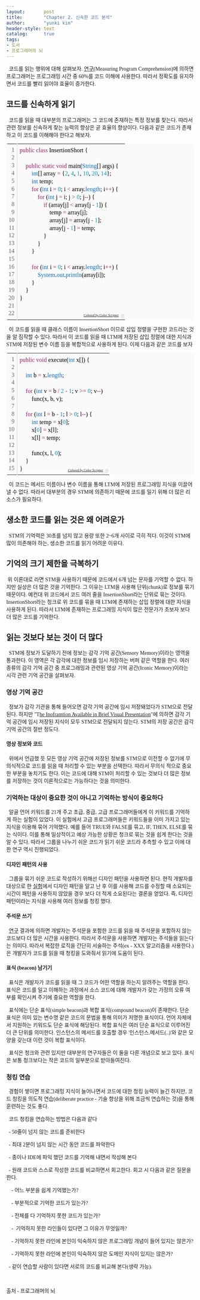 ```yaml
---
layout:       post
title:        "Chapter 2. 신속한 코드 분석"
author:       "yunki kim"
header-style: text
catalog:      true
tags:
- 도서
- 프로그래머의 뇌
---
```


<div class="tt_article_useless_p_margin contents_style"><p data-ke-size="size16"><span style="font-family: 'Noto Serif KR';">&nbsp; 코드를 읽는 행위에 대해 살펴보자. <a href="https://ieeexplore.ieee.org/document/7997917" target="_blank" rel="noopener">연구</a>(Measuring Program Comprehension)에 의하면 프로그래머는 프로그래밍 시간 중 60%를 코드 이해에 사용한다. 따라서 정확도를 유지하면서 코드를 빨리 읽어야 효율이 증가한다.</span></p>
<h2 data-ke-size="size26"><span style="font-family: 'Noto Serif KR';"><b>코드를 신속하게 읽기</b></span></h2>
<p data-ke-size="size16"><span style="font-family: 'Noto Serif KR';">&nbsp; 코드를 읽을 때 대부분의 프로그래머는 그 코드에 존재하는 특정 정보를 찾는다. 따라서 관련 정보를 신속하게 찾는 능력의 향상은 곧 효율의 향상이다. 다음과 같은 코드가 존재하고 이 코드를 이해해야 한다고 해보자.</span></p>
<div class="colorscripter-code" style="color: #010101; font-family: Consolas, 'Liberation Mono', Menlo, Courier, monospace !important; position: relative !important; overflow: auto;">
<table class="colorscripter-code-table" style="margin: 0; padding: 0; border: none; background-color: #fafafa; border-radius: 4px;" cellspacing="0" cellpadding="0" data-ke-align="alignLeft">
<tbody>
<tr>
<td style="padding: 6px; border-right: 2px solid #e5e5e5;">
<div style="margin: 0; padding: 0; word-break: normal; text-align: right; color: #666; font-family: Consolas, 'Liberation Mono', Menlo, Courier, monospace !important; line-height: 130%;">
<div style="line-height: 130%;"><span style="font-family: 'Noto Serif KR';">1</span></div>
<div style="line-height: 130%;"><span style="font-family: 'Noto Serif KR';">2</span></div>
<div style="line-height: 130%;"><span style="font-family: 'Noto Serif KR';">3</span></div>
<div style="line-height: 130%;"><span style="font-family: 'Noto Serif KR';">4</span></div>
<div style="line-height: 130%;"><span style="font-family: 'Noto Serif KR';">5</span></div>
<div style="line-height: 130%;"><span style="font-family: 'Noto Serif KR';">6</span></div>
<div style="line-height: 130%;"><span style="font-family: 'Noto Serif KR';">7</span></div>
<div style="line-height: 130%;"><span style="font-family: 'Noto Serif KR';">8</span></div>
<div style="line-height: 130%;"><span style="font-family: 'Noto Serif KR';">9</span></div>
<div style="line-height: 130%;"><span style="font-family: 'Noto Serif KR';">10</span></div>
<div style="line-height: 130%;"><span style="font-family: 'Noto Serif KR';">11</span></div>
<div style="line-height: 130%;"><span style="font-family: 'Noto Serif KR';">12</span></div>
<div style="line-height: 130%;"><span style="font-family: 'Noto Serif KR';">13</span></div>
<div style="line-height: 130%;"><span style="font-family: 'Noto Serif KR';">14</span></div>
<div style="line-height: 130%;"><span style="font-family: 'Noto Serif KR';">15</span></div>
<div style="line-height: 130%;"><span style="font-family: 'Noto Serif KR';">16</span></div>
<div style="line-height: 130%;"><span style="font-family: 'Noto Serif KR';">17</span></div>
<div style="line-height: 130%;"><span style="font-family: 'Noto Serif KR';">18</span></div>
<div style="line-height: 130%;"><span style="font-family: 'Noto Serif KR';">19</span></div>
<div style="line-height: 130%;"><span style="font-family: 'Noto Serif KR';">20</span></div>
<div style="line-height: 130%;"><span style="font-family: 'Noto Serif KR';">21</span></div>
<div style="line-height: 130%;"><span style="font-family: 'Noto Serif KR';">22</span></div>
</div>
</td>
<td style="padding: 6px 0; text-align: left;">
<div style="margin: 0; padding: 0; color: #010101; font-family: Consolas, 'Liberation Mono', Menlo, Courier, monospace !important; line-height: 130%;">
<div style="padding: 0 6px; white-space: pre; line-height: 130%;"><span style="font-family: 'Noto Serif KR';"><span style="color: #a71d5d;">public</span>&nbsp;<span style="color: #a71d5d;">class</span>&nbsp;InsertionShort&nbsp;{</span></div>
<div style="padding: 0 6px; white-space: pre; line-height: 130%;">&nbsp;</div>
<div style="padding: 0 6px; white-space: pre; line-height: 130%;"><span style="font-family: 'Noto Serif KR';">&nbsp;&nbsp;&nbsp;&nbsp;<span style="color: #a71d5d;">public</span>&nbsp;<span style="color: #a71d5d;">static</span>&nbsp;<span style="color: #a71d5d;">void</span>&nbsp;main(<span style="color: #066de2;">String</span>[]&nbsp;args)&nbsp;{</span></div>
<div style="padding: 0 6px; white-space: pre; line-height: 130%;"><span style="font-family: 'Noto Serif KR';">&nbsp;&nbsp;&nbsp;&nbsp;&nbsp;&nbsp;&nbsp;&nbsp;<span style="color: #066de2;">int</span>[]&nbsp;array&nbsp;<span style="color: #0086b3;"></span><span style="color: #a71d5d;">=</span>&nbsp;{<span style="color: #0099cc;">2</span>,&nbsp;<span style="color: #0099cc;">4</span>,&nbsp;<span style="color: #0099cc;">1</span>,&nbsp;<span style="color: #0099cc;">10</span>,&nbsp;<span style="color: #0099cc;">20</span>,&nbsp;<span style="color: #0099cc;">14</span>};</span></div>
<div style="padding: 0 6px; white-space: pre; line-height: 130%;"><span style="font-family: 'Noto Serif KR';">&nbsp;&nbsp;&nbsp;&nbsp;&nbsp;&nbsp;&nbsp;&nbsp;<span style="color: #066de2;">int</span>&nbsp;temp;</span></div>
<div style="padding: 0 6px; white-space: pre; line-height: 130%;"><span style="font-family: 'Noto Serif KR';">&nbsp;&nbsp;&nbsp;&nbsp;&nbsp;&nbsp;&nbsp;&nbsp;<span style="color: #a71d5d;">for</span>&nbsp;(<span style="color: #066de2;">int</span>&nbsp;i&nbsp;<span style="color: #0086b3;"></span><span style="color: #a71d5d;">=</span>&nbsp;<span style="color: #0099cc;">0</span>;&nbsp;i&nbsp;<span style="color: #0086b3;"></span><span style="color: #a71d5d;">&lt;</span>&nbsp;array.<span style="color: #066de2;">length</span>;&nbsp;i<span style="color: #0086b3;"></span><span style="color: #a71d5d;">+</span><span style="color: #0086b3;"></span><span style="color: #a71d5d;">+</span>)&nbsp;{</span></div>
<div style="padding: 0 6px; white-space: pre; line-height: 130%;"><span style="font-family: 'Noto Serif KR';">&nbsp;&nbsp;&nbsp;&nbsp;&nbsp;&nbsp;&nbsp;&nbsp;&nbsp;&nbsp;&nbsp;&nbsp;<span style="color: #a71d5d;">for</span>&nbsp;(<span style="color: #066de2;">int</span>&nbsp;j&nbsp;<span style="color: #0086b3;"></span><span style="color: #a71d5d;">=</span>&nbsp;i;&nbsp;j&nbsp;<span style="color: #0086b3;"></span><span style="color: #a71d5d;">&gt;</span>&nbsp;<span style="color: #0099cc;">0</span>;&nbsp;j<span style="color: #0086b3;"></span><span style="color: #a71d5d;">-</span><span style="color: #0086b3;"></span><span style="color: #a71d5d;">-</span>)&nbsp;{</span></div>
<div style="padding: 0 6px; white-space: pre; line-height: 130%;"><span style="font-family: 'Noto Serif KR';">&nbsp;&nbsp;&nbsp;&nbsp;&nbsp;&nbsp;&nbsp;&nbsp;&nbsp;&nbsp;&nbsp;&nbsp;&nbsp;&nbsp;&nbsp;&nbsp;<span style="color: #a71d5d;">if</span>&nbsp;(array[j]&nbsp;<span style="color: #0086b3;"></span><span style="color: #a71d5d;">&lt;</span>&nbsp;array[j&nbsp;<span style="color: #0086b3;"></span><span style="color: #a71d5d;">-</span>&nbsp;<span style="color: #0099cc;">1</span>])&nbsp;{</span></div>
<div style="padding: 0 6px; white-space: pre; line-height: 130%;"><span style="font-family: 'Noto Serif KR';">&nbsp;&nbsp;&nbsp;&nbsp;&nbsp;&nbsp;&nbsp;&nbsp;&nbsp;&nbsp;&nbsp;&nbsp;&nbsp;&nbsp;&nbsp;&nbsp;&nbsp;&nbsp;&nbsp;&nbsp;temp&nbsp;<span style="color: #0086b3;"></span><span style="color: #a71d5d;">=</span>&nbsp;array[j];</span></div>
<div style="padding: 0 6px; white-space: pre; line-height: 130%;"><span style="font-family: 'Noto Serif KR';">&nbsp;&nbsp;&nbsp;&nbsp;&nbsp;&nbsp;&nbsp;&nbsp;&nbsp;&nbsp;&nbsp;&nbsp;&nbsp;&nbsp;&nbsp;&nbsp;&nbsp;&nbsp;&nbsp;&nbsp;array[j]&nbsp;<span style="color: #0086b3;"></span><span style="color: #a71d5d;">=</span>&nbsp;array[j&nbsp;<span style="color: #0086b3;"></span><span style="color: #a71d5d;">-</span>&nbsp;<span style="color: #0099cc;">1</span>];</span></div>
<div style="padding: 0 6px; white-space: pre; line-height: 130%;"><span style="font-family: 'Noto Serif KR';">&nbsp;&nbsp;&nbsp;&nbsp;&nbsp;&nbsp;&nbsp;&nbsp;&nbsp;&nbsp;&nbsp;&nbsp;&nbsp;&nbsp;&nbsp;&nbsp;&nbsp;&nbsp;&nbsp;&nbsp;array[j&nbsp;<span style="color: #0086b3;"></span><span style="color: #a71d5d;">-</span>&nbsp;<span style="color: #0099cc;">1</span>]&nbsp;<span style="color: #0086b3;"></span><span style="color: #a71d5d;">=</span>&nbsp;temp;</span></div>
<div style="padding: 0 6px; white-space: pre; line-height: 130%;"><span style="font-family: 'Noto Serif KR';">&nbsp;&nbsp;&nbsp;&nbsp;&nbsp;&nbsp;&nbsp;&nbsp;&nbsp;&nbsp;&nbsp;&nbsp;&nbsp;&nbsp;&nbsp;&nbsp;}</span></div>
<div style="padding: 0 6px; white-space: pre; line-height: 130%;"><span style="font-family: 'Noto Serif KR';">&nbsp;&nbsp;&nbsp;&nbsp;&nbsp;&nbsp;&nbsp;&nbsp;&nbsp;&nbsp;&nbsp;&nbsp;}</span></div>
<div style="padding: 0 6px; white-space: pre; line-height: 130%;"><span style="font-family: 'Noto Serif KR';">&nbsp;&nbsp;&nbsp;&nbsp;&nbsp;&nbsp;&nbsp;&nbsp;}</span></div>
<div style="padding: 0 6px; white-space: pre; line-height: 130%;">&nbsp;</div>
<div style="padding: 0 6px; white-space: pre; line-height: 130%;"><span style="font-family: 'Noto Serif KR';">&nbsp;&nbsp;&nbsp;&nbsp;&nbsp;&nbsp;&nbsp;&nbsp;<span style="color: #a71d5d;">for</span>&nbsp;(<span style="color: #066de2;">int</span>&nbsp;i&nbsp;<span style="color: #0086b3;"></span><span style="color: #a71d5d;">=</span>&nbsp;<span style="color: #0099cc;">0</span>;&nbsp;i&nbsp;<span style="color: #0086b3;"></span><span style="color: #a71d5d;">&lt;</span>&nbsp;array.<span style="color: #066de2;">length</span>;&nbsp;i<span style="color: #0086b3;"></span><span style="color: #a71d5d;">+</span><span style="color: #0086b3;"></span><span style="color: #a71d5d;">+</span>)&nbsp;{</span></div>
<div style="padding: 0 6px; white-space: pre; line-height: 130%;"><span style="font-family: 'Noto Serif KR';">&nbsp;&nbsp;&nbsp;&nbsp;&nbsp;&nbsp;&nbsp;&nbsp;&nbsp;&nbsp;&nbsp;&nbsp;<span style="color: #066de2;">System</span>.<span style="color: #066de2;">out</span>.<span style="color: #066de2;">println</span>(array[i]);</span></div>
<div style="padding: 0 6px; white-space: pre; line-height: 130%;"><span style="font-family: 'Noto Serif KR';">&nbsp;&nbsp;&nbsp;&nbsp;&nbsp;&nbsp;&nbsp;&nbsp;}</span></div>
<div style="padding: 0 6px; white-space: pre; line-height: 130%;"><span style="font-family: 'Noto Serif KR';">&nbsp;&nbsp;&nbsp;&nbsp;}</span></div>
<div style="padding: 0 6px; white-space: pre; line-height: 130%;"><span style="font-family: 'Noto Serif KR';">}</span></div>
<div style="padding: 0 6px; white-space: pre; line-height: 130%;">&nbsp;</div>
<div style="padding: 0 6px; white-space: pre; line-height: 130%;">&nbsp;</div>
</div>
<div style="text-align: right; margin-top: -13px; margin-right: 5px; font-size: 9px; font-style: italic;"><span style="font-family: 'Noto Serif KR';"><a style="color: #e5e5e5text-decoration:none;" href="http://colorscripter.com/info#e" target="_blank" rel="noopener">Colored by Color Scripter</a></span></div>
</td>
<td style="vertical-align: bottom; padding: 0 2px 4px 0;"><span style="font-family: 'Noto Serif KR';"><a style="text-decoration: none; color: white;" href="http://colorscripter.com/info#e" target="_blank" rel="noopener"><span style="font-size: 9px; word-break: normal; background-color: #e5e5e5; color: white; border-radius: 10px; padding: 1px;">cs</span></a></span></td>
</tr>
</tbody>
</table>
</div>
<p data-ke-size="size16"><span style="font-family: 'Noto Serif KR';">&nbsp; 이 코드를 읽을 때 클래스 이름이 InsertionShort 이므로 삽입 정렬을 구현한 코드라는 것을 알 짐작할 수 있다. 따라서 이 코드를 읽을 때 LTM에 저장된 삽입 정렬에 대한 지식과 STM에 저장된 변수 이름 등을 복합적으로 사용하게 된다. 이제 다음과 같은 코드를 보자</span></p>
<div class="colorscripter-code" style="color: #010101; font-family: Consolas, 'Liberation Mono', Menlo, Courier, monospace !important; position: relative !important; overflow: auto;">
<table class="colorscripter-code-table" style="margin: 0; padding: 0; border: none; background-color: #fafafa; border-radius: 4px;" cellspacing="0" cellpadding="0" data-ke-align="alignLeft">
<tbody>
<tr>
<td style="padding: 6px; border-right: 2px solid #e5e5e5;">
<div style="margin: 0; padding: 0; word-break: normal; text-align: right; color: #666; font-family: Consolas, 'Liberation Mono', Menlo, Courier, monospace !important; line-height: 130%;">
<div style="line-height: 130%;"><span style="font-family: 'Noto Serif KR';">1</span></div>
<div style="line-height: 130%;"><span style="font-family: 'Noto Serif KR';">2</span></div>
<div style="line-height: 130%;"><span style="font-family: 'Noto Serif KR';">3</span></div>
<div style="line-height: 130%;"><span style="font-family: 'Noto Serif KR';">4</span></div>
<div style="line-height: 130%;"><span style="font-family: 'Noto Serif KR';">5</span></div>
<div style="line-height: 130%;"><span style="font-family: 'Noto Serif KR';">6</span></div>
<div style="line-height: 130%;"><span style="font-family: 'Noto Serif KR';">7</span></div>
<div style="line-height: 130%;"><span style="font-family: 'Noto Serif KR';">8</span></div>
<div style="line-height: 130%;"><span style="font-family: 'Noto Serif KR';">9</span></div>
<div style="line-height: 130%;"><span style="font-family: 'Noto Serif KR';">10</span></div>
<div style="line-height: 130%;"><span style="font-family: 'Noto Serif KR';">11</span></div>
<div style="line-height: 130%;"><span style="font-family: 'Noto Serif KR';">12</span></div>
<div style="line-height: 130%;"><span style="font-family: 'Noto Serif KR';">13</span></div>
<div style="line-height: 130%;"><span style="font-family: 'Noto Serif KR';">14</span></div>
<div style="line-height: 130%;"><span style="font-family: 'Noto Serif KR';">15</span></div>
</div>
</td>
<td style="padding: 6px 0; text-align: left;">
<div style="margin: 0; padding: 0; color: #010101; font-family: Consolas, 'Liberation Mono', Menlo, Courier, monospace !important; line-height: 130%;">
<div style="padding: 0 6px; white-space: pre; line-height: 130%;"><span style="font-family: 'Noto Serif KR';"><span style="color: #a71d5d;">public</span>&nbsp;<span style="color: #a71d5d;">void</span>&nbsp;execute(<span style="color: #066de2;">int</span>&nbsp;x[])&nbsp;{</span></div>
<div style="padding: 0 6px; white-space: pre; line-height: 130%;">&nbsp;</div>
<div style="padding: 0 6px; white-space: pre; line-height: 130%;"><span style="font-family: 'Noto Serif KR';">&nbsp;&nbsp;&nbsp;&nbsp;<span style="color: #066de2;">int</span>&nbsp;b&nbsp;<span style="color: #0086b3;"></span><span style="color: #a71d5d;">=</span>&nbsp;x.<span style="color: #066de2;">length</span>;</span></div>
<div style="padding: 0 6px; white-space: pre; line-height: 130%;">&nbsp;</div>
<div style="padding: 0 6px; white-space: pre; line-height: 130%;"><span style="font-family: 'Noto Serif KR';">&nbsp;&nbsp;&nbsp;&nbsp;<span style="color: #a71d5d;">for</span>&nbsp;(<span style="color: #066de2;">int</span>&nbsp;v&nbsp;<span style="color: #0086b3;"></span><span style="color: #a71d5d;">=</span>&nbsp;b&nbsp;<span style="color: #0086b3;"></span><span style="color: #a71d5d;">/</span>&nbsp;<span style="color: #0099cc;">2</span>&nbsp;<span style="color: #0086b3;"></span><span style="color: #a71d5d;">-</span>&nbsp;<span style="color: #0099cc;">1</span>;&nbsp;v&nbsp;<span style="color: #0086b3;"></span><span style="color: #a71d5d;">&gt;</span><span style="color: #0086b3;"></span><span style="color: #a71d5d;">=</span>&nbsp;<span style="color: #0099cc;">0</span>;&nbsp;v<span style="color: #0086b3;"></span><span style="color: #a71d5d;">-</span><span style="color: #0086b3;"></span><span style="color: #a71d5d;">-</span>)</span></div>
<div style="padding: 0 6px; white-space: pre; line-height: 130%;"><span style="font-family: 'Noto Serif KR';">&nbsp;&nbsp;&nbsp;&nbsp;&nbsp;&nbsp;&nbsp;&nbsp;func(x,&nbsp;b,&nbsp;v);</span></div>
<div style="padding: 0 6px; white-space: pre; line-height: 130%;">&nbsp;</div>
<div style="padding: 0 6px; white-space: pre; line-height: 130%;"><span style="font-family: 'Noto Serif KR';">&nbsp;&nbsp;&nbsp;&nbsp;<span style="color: #a71d5d;">for</span>&nbsp;(<span style="color: #066de2;">int</span>&nbsp;l&nbsp;<span style="color: #0086b3;"></span><span style="color: #a71d5d;">=</span>&nbsp;b&nbsp;<span style="color: #0086b3;"></span><span style="color: #a71d5d;">-</span>&nbsp;<span style="color: #0099cc;">1</span>;&nbsp;l&nbsp;<span style="color: #0086b3;"></span><span style="color: #a71d5d;">&gt;</span>&nbsp;<span style="color: #0099cc;">0</span>;&nbsp;l<span style="color: #0086b3;"></span><span style="color: #a71d5d;">-</span><span style="color: #0086b3;"></span><span style="color: #a71d5d;">-</span>)&nbsp;{</span></div>
<div style="padding: 0 6px; white-space: pre; line-height: 130%;"><span style="font-family: 'Noto Serif KR';">&nbsp;&nbsp;&nbsp;&nbsp;&nbsp;&nbsp;&nbsp;&nbsp;<span style="color: #066de2;">int</span>&nbsp;temp&nbsp;<span style="color: #0086b3;"></span><span style="color: #a71d5d;">=</span>&nbsp;x[<span style="color: #0099cc;">0</span>];</span></div>
<div style="padding: 0 6px; white-space: pre; line-height: 130%;"><span style="font-family: 'Noto Serif KR';">&nbsp;&nbsp;&nbsp;&nbsp;&nbsp;&nbsp;&nbsp;&nbsp;x[<span style="color: #0099cc;">0</span>]&nbsp;<span style="color: #0086b3;"></span><span style="color: #a71d5d;">=</span>&nbsp;x[l];</span></div>
<div style="padding: 0 6px; white-space: pre; line-height: 130%;"><span style="font-family: 'Noto Serif KR';">&nbsp;&nbsp;&nbsp;&nbsp;&nbsp;&nbsp;&nbsp;&nbsp;x[l]&nbsp;<span style="color: #0086b3;"></span><span style="color: #a71d5d;">=</span>&nbsp;temp;</span></div>
<div style="padding: 0 6px; white-space: pre; line-height: 130%;">&nbsp;</div>
<div style="padding: 0 6px; white-space: pre; line-height: 130%;"><span style="font-family: 'Noto Serif KR';">&nbsp;&nbsp;&nbsp;&nbsp;&nbsp;&nbsp;&nbsp;&nbsp;func(x,&nbsp;l,&nbsp;<span style="color: #0099cc;">0</span>);</span></div>
<div style="padding: 0 6px; white-space: pre; line-height: 130%;"><span style="font-family: 'Noto Serif KR';">&nbsp;&nbsp;&nbsp;&nbsp;}</span></div>
<div style="padding: 0 6px; white-space: pre; line-height: 130%;"><span style="font-family: 'Noto Serif KR';">}</span></div>
</div>
<div style="text-align: right; margin-top: -13px; margin-right: 5px; font-size: 9px; font-style: italic;"><span style="font-family: 'Noto Serif KR';"><a style="color: #e5e5e5text-decoration:none;" href="http://colorscripter.com/info#e" target="_blank" rel="noopener">Colored by Color Scripter</a></span></div>
</td>
<td style="vertical-align: bottom; padding: 0 2px 4px 0;"><span style="font-family: 'Noto Serif KR';"><a style="text-decoration: none; color: white;" href="http://colorscripter.com/info#e" target="_blank" rel="noopener"><span style="font-size: 9px; word-break: normal; background-color: #e5e5e5; color: white; border-radius: 10px; padding: 1px;">cs</span></a></span></td>
</tr>
</tbody>
</table>
</div>
<p data-ke-size="size16"><span style="font-family: 'Noto Serif KR';">&nbsp; 이 코드는 메서드 이름이나 변수 이름을 통해 LTM에 저장된 프로그래밍 지식을 이끌어낼 수 없다. 따라서 대부분의 경우 STM에 의존하기 때문에 코드를 일기 위해 더 많은 리소스가 필요하다.</span></p>
<h2 data-ke-size="size26"><span style="font-family: 'Noto Serif KR';"><b>생소한 코드를 읽는 것은 왜 어려운가</b></span></h2>
<p data-ke-size="size16"><span style="font-family: 'Noto Serif KR';"><b>&nbsp;&nbsp;</b>STM의 기억력은 30초를 넘지 않고 용량 또한 2~6개 사이로&nbsp;극히 적다. 이것이 STM에 많이 의존해야 하는, 생소한 코드를 읽기 어려운 이유다.</span></p>
<h2 data-ke-size="size26"><span style="font-family: 'Noto Serif KR';"><b>기억의 크기 제한을 극복하기</b></span></h2>
<p data-ke-size="size16"><span style="font-family: 'Noto Serif KR';">&nbsp;위 이론대로 라면 STM을 사용하기 때문에 코드에서 6개 넘는 문자를 기억할 수 없다. 하지만 실상은 더 많은 것을 기억한다. 그 이유는 LTM을 사용해 단위(chunk)로 정보를 묶기 때문이다. 예컨대 위 코드에서 코드 여러 줄을 InsertionShort라는 단위로 묶는 것이다. InsertionShort라는 청크로 위 코드를 묶을 때 LTM에 존재하는 삽입 정렬에 대한 지식을 사용하게 된다. 따라서 LTM에 존재하는 프로그래밍 지식이 많은 전문가가 초보자 보다 더 많은 코드를 기억한다.</span></p>
<h2 data-ke-size="size26"><span style="font-family: 'Noto Serif KR';"><b>읽는 것보다 보는 것이 더 많다</b></span></h2>
<p data-ke-size="size16"><span style="font-family: 'Noto Serif KR';">&nbsp; STM에 정보가 도달하기 전에 정보는 감각 기억 공간(Sensory Memory)이라는 영역을 통과한다. 이 영역은 각 감각에 대한 정보를 임시 저장하는 버퍼 같은 역할을 한다. 여러 종류의 감각 기억 공간 중 프로그래밍과 관련된 영상 기억 공간(Iconic Memory)이라는 시각 관련 기억 공간을 살펴보자.</span></p>
<h3 data-ke-size="size23"><span style="font-family: 'Noto Serif KR';"><b>영상 기억 공간</b></span></h3>
<p data-ke-size="size16"><span style="font-family: 'Noto Serif KR';"><b>&nbsp;&nbsp;</b>정보가 감각 기관을 통해 들어오면 감각 기억 공간에 임시 저장돼었다가 STM으로 전달된다. 하지만 "T<a href="https://psycnet.apa.org/record/2011-17733-001" target="_blank" rel="noopener">he Inoframtion Available in Brief Visual Presentation</a>"에 의하면 감각 기억 공간에 임시 저장된 지식이 모두 STM으로 전달되지 않는다. STM의 저장 공간은 감각 기억 공간의 절반 정도다.</span></p>
<h4 data-ke-size="size20"><span style="font-family: 'Noto Serif KR';"><b>영상 정보와 코드</b></span></h4>
<p data-ke-size="size16"><span style="font-family: 'Noto Serif KR';">&nbsp; 위에서 언급했 듯 모든 영상 기억 공간에 저장된 정보를 STM으로 이전할 수 없기에 무의식적으로 코드를 읽을 때 처리할 수 있는 부분을 선택한다. 따라서 무의식 적으로 중요한 부분을 놓치기도 한다. 이는 코드에 대해 STM이 처리할 수 있는 것보다 더 많은 정보를 저장하는 것이 이론적으로는 가능하다는 것을 의미한다.</span></p>
<h3 data-ke-size="size23"><span style="font-family: 'Noto Serif KR';"><b>기억하는 대상이 중요한 것이 아니고 기억하는 방식이 중요하다</b></span></h3>
<p data-ke-size="size16"><span style="font-family: 'Noto Serif KR';"><b>&nbsp;&nbsp;</b>알골 언어 키워드를 21개 주고 초급, 중급, 고급 프로그래머들에게 이 키워드를 기억하게 하는 실험이 있었다. 이 실험에서 고급 프로그래머들은 키워드들을 이미 가지고 있는 지식을 이용해 묶어 기억했다. 예를 들어 TRUE와 FALSE를 묶고, IF, THEN, ELSE를 묶는 식이다. 이를 통해 일상적이고 예상 가능한 상황은 청크로 묶는 것을 쉽게 한다는 것을 알 수 있다. 따라서 그룹을 나누기 쉬운 코드가 읽기 쉬운 코드라 추측할 수 있고 이에 대한 연구 역시 진행되었다.</span></p>
<h4 data-ke-size="size20"><span style="font-family: 'Noto Serif KR';"><b>디자인 패턴의 사용</b></span></h4>
<p data-ke-size="size16"><span style="font-family: 'Noto Serif KR';"><b>&nbsp;&nbsp;</b>그룹을 묶기 쉬운 코드로 작성하기 위해선 디자인 패턴을 사용하면 된다. 현직 개발자를 대상으로 한 <a href="https://link.springer.com/article/10.1023/B:EMSE.0000027778.69251.1f" target="_blank" rel="noopener">실험</a>에서 디자인 패턴을 알고 난 후 이를 사용해 코드를 수정할 때 소요되는 시간이 패턴을 사용하지 않았을 경우 보다 더 적게 소요된다는 결론을 얻었다. 즉, 디자인 패턴이라는 지식을 사용해 여러 정보를 청킹 했다.</span></p>
<h4 data-ke-size="size20"><span style="font-family: 'Noto Serif KR';"><b>주석문 쓰기</b></span></h4>
<p data-ke-size="size16"><span style="font-family: 'Noto Serif KR';">&nbsp; <a href="https://ieeexplore.ieee.org/document/48797" target="_blank" rel="noopener">연구</a> 결과에 의하면 개발자는 주석문을 포함한 코드를 읽을 때 주석문을 포함하지 않는 코드보다 더 많은 시간을 사용한다. 따라서 주석문을 사용하면 개발자는 주석들을 읽는다는 의미다. 따라서 복잡한 로직을 간단히 서술하는 주석(ex - XXX 알고리즘을 사용한다.)은 개발자가 코드를 읽을 때 청킹을 도와줘서 읽기에 도움이 된다.</span></p>
<h4 data-ke-size="size20"><span style="font-family: 'Noto Serif KR';"><b>표식 (beacon) 남기기</b><b></b></span></h4>
<p data-ke-size="size16"><span style="font-family: 'Noto Serif KR';">&nbsp; 표식은 개발자가 코드를 읽을 때 그 코드가 어떤 역할을 하는지 알려주는 역할을 한다. 표식은 코드를 일고 이해하는 과정에서 소스 코드에 대해 개발자가 갖는 가정의 오류 여부를 확인시켜 주기에 중요한 역할을 한다.</span></p>
<p data-ke-size="size16"><span style="font-family: 'Noto Serif KR';">&nbsp; 표식에는 단순 표식(simple beacon)과 복합 표식(compound beacon)이 존재한다. 단순 표식은 의미 있는 변수명 같은 코드의 문법을 통해 의미가 저명한 표식이다. 언어 자체에서 지원하는 키워드도 단순 표식에 해당된다. 복합 표식은 여러 단순 표식으로 이루어진 더 큰 단위를 의미한다. 인스턴스의 메서드를 호출할 경우 '인스턴스.메서드(..)'와 같은 모양을 갖는대 이런 것이 복합 표식이다.&nbsp;</span></p>
<p data-ke-size="size16"><span style="font-family: 'Noto Serif KR';">&nbsp; 표식은 청크와 관련 있지만 대부분의 연구자들은 이 둘을 다른 개념으로 보고 있다. 표식은 보통 청크보다는 작은 코드의 일부분으로 받아들여진다.</span></p>
<h3 data-ke-size="size23"><span style="font-family: 'Noto Serif KR';"><b>청킹 연습</b></span></h3>
<p data-ke-size="size16"><span style="font-family: 'Noto Serif KR';">&nbsp; 경험이 쌓이면 프로그래밍 지식이 늘어나면서 코드에 대한 청킹 능력이 늘긴 하지만, 코드 청킹을 의도적 연습(deliberate practice - 기술 향상을 위해 조금씩 연습하는 것)을 통해 훈련하는 것도 좋다.</span></p>
<p data-ke-size="size16"><span style="font-family: 'Noto Serif KR';">&nbsp; 코드 청킹을 연습하는 방법은 다음과 같다</span></p>
<p data-ke-size="size16"><span style="font-family: 'Noto Serif KR';">&nbsp; - 50줄이 넘지 않는 코드를 준비한다</span></p>
<p data-ke-size="size16"><span style="font-family: 'Noto Serif KR';">&nbsp; - 최대 2분이 넘지 않는 시간 동안 코드를 파악한다</span></p>
<p data-ke-size="size16"><span style="font-family: 'Noto Serif KR';">&nbsp; - 종이나 IDE에 파익 했던 코드를 기억해 내면서 작성해 본다</span></p>
<p data-ke-size="size16"><span style="font-family: 'Noto Serif KR';">&nbsp; - 원래 코드와 스스로 작성한 코드를 비교하면서 회고한다. 회고 시 다음과 같은 질문을 한다.</span></p>
<p data-ke-size="size16"><span style="font-family: 'Noto Serif KR';">&nbsp; &nbsp; - 어느 부분을 쉽게 기억했는가?</span></p>
<p data-ke-size="size16"><span style="font-family: 'Noto Serif KR';">&nbsp; &nbsp; - 부분적으로 기억한 코드가 있는가?</span></p>
<p data-ke-size="size16"><span style="font-family: 'Noto Serif KR';">&nbsp; &nbsp; - 전체를 다 기억하지 못한 코드가 있는가?</span></p>
<p data-ke-size="size16"><span style="font-family: 'Noto Serif KR';">&nbsp; &nbsp; -&nbsp; 기억하지 못한 라인들이 있다면 그 이유가 무엇일까?</span></p>
<p data-ke-size="size16"><span style="font-family: 'Noto Serif KR';">&nbsp; &nbsp; - 기억하지 못한 라인에 본인이 익숙하지 않은 프로그래밍 개념이 들어 있지는 않은가?</span></p>
<p data-ke-size="size16"><span style="font-family: 'Noto Serif KR';">&nbsp; &nbsp; - 기억하지 못한 라인에 본인이 익숙하지 않은 도메인 지식이 있지는 않은가?</span></p>
<p data-ke-size="size16"><span style="font-family: 'Noto Serif KR';">&nbsp; - 같이 연습할 사람이 있다면 서로의 코드를 비교해 본다(생략 가능).</span></p>
<p data-ke-size="size16">&nbsp;</p>
<p data-ke-size="size16"><span style="font-family: 'Noto Serif KR';">출처 - 프로그래머의 뇌</span></p>
<p data-ke-size="size16">&nbsp;</p></div>
